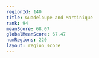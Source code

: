 ```yaml
---
regionId: 140
title: Guadeloupe and Martinique
rank: 94
meanScore: 68.07
globalMeanScore: 67.47
numRegions: 220
layout: region_score
---
```

